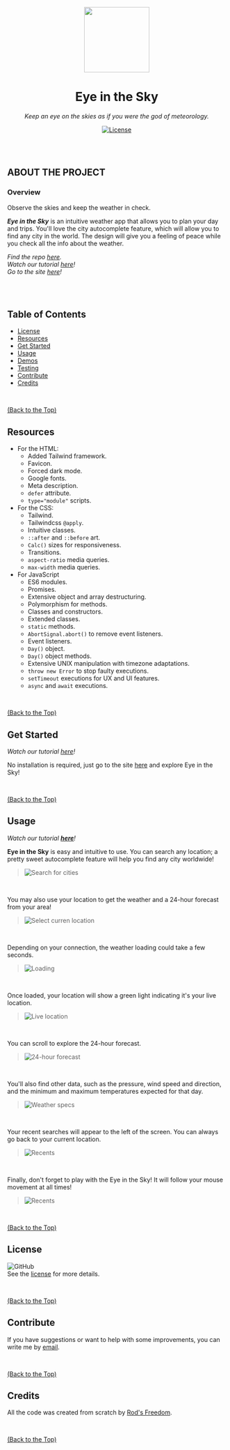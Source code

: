 <p align="center">
  <img src="./assets/images/EitS_Logo.svg" width="150">
</p>

<h1 align="center">Eye in the Sky</h3>

<p align="center"><i>Keep an eye on the skies as if you were the god of meteorology.</i></p>

<p align="center">
  <a href="https://github.com/Rod-Freedom/C6-Eye_in_the_Sky/blob/main/LICENSE"><img src="https://img.shields.io/github/license/Rod-Freedom/C6-Eye_in_the_Sky?style=for-the-badge" alt="License"></a>
</p>

<br>
<br>

## **ABOUT THE PROJECT**
### **Overview**
Observe the skies and keep the weather in check.

***Eye in the Sky*** is an intuitive weather app that allows you to plan your day and trips.
You'll love the city autocomplete feature, which will allow you to find any city in the world.
The design will give you a feeling of peace while you check all the info about the weather.

*Find the repo [here](https://github.com/Rod-Freedom/C6-Eye_in_the_Sky).*<br>
*Watch our tutorial [here](https://youtu.be/KGUw7XCQuS4?feature=shared)!*<br>
*Go to the site [here](https://rod-freedom.github.io/C6-Eye_in_the_Sky/)!*

<br>
<br>

## Table of Contents
- [License](#license)
- [Resources](#resources)
- [Get Started](#get-started)
- [Usage](#usage)
- [Demos](#demos)
- [Testing](#testing)
- [Contribute](#contribute)
- [Credits](#credits)

<br>

[(Back to the Top)](#about-the-project)

## Resources
* For the HTML:
    * Added Tailwind framework.
    * Favicon.
    * Forced dark mode.
    * Google fonts.
    * Meta description.
    * `defer` attribute.
    * `type="module"` scripts.
* For the CSS:
    * Tailwind.
    * Tailwindcss `@apply`.
    * Intuitive classes.
    * `::after` and `::before` art.
    * ```Calc()``` sizes for responsiveness.
    * Transitions.
    * `aspect-ratio` media queries.
    * `max-width` media queries.
* For JavaScript
    * ES6 modules.
    * Promises.
    * Extensive object and array destructuring.
    * Polymorphism for methods.
    * Classes and constructors.
    * Extended classes.
    * `static` methods.
    * `AbortSignal.abort()` to remove event listeners.
    * Event listeners.
    * `Day()` object.
    * `Day()` object methods.
    * Extensive UNIX manipulation with timezone adaptations.
    * `throw new Error` to stop faulty executions.
    * `setTimeout` executions for UX and UI features.
    * `async` and `await` executions.

<br>

[(Back to the Top)](#about-the-project)

## Get Started
*Watch our tutorial [here](https://youtu.be/KGUw7XCQuS4?feature=shared)!*

No installation is required, just go to the site [here](https://rod-freedom.github.io/C6-Eye_in_the_Sky/) and explore Eye in the Sky!

<br>

[(Back to the Top)](#about-the-project)

## Usage
*Watch our tutorial [**here**](https://youtu.be/KGUw7XCQuS4?feature=shared)!*

**Eye in the Sky** is easy and intuitive to use.
You can search any location; a pretty sweet autocomplete feature will help you find any city worldwide!

> ![Search for cities](./assets/images/demos/search.png)

<br>

You may also use your location to get the weather and a 24-hour forecast from your area!

> ![Select curren location](./assets/images/demos/current_loc.png)

<br>

Depending on your connection, the weather loading could take a few seconds.

> ![Loading](./assets/images/demos/loading.png)

<br>

Once loaded, your location will show a green light indicating it's your live location.

> ![Live location](./assets/images/demos/location.png)

<br>

You can scroll to explore the 24-hour forecast.

> ![24-hour forecast](./assets/images/demos/24h_forecast.png)

<br>

You'll also find other data, such as the pressure, wind speed and direction, and the minimum and maximum temperatures expected for that day.

> ![Weather specs](./assets/images/demos/specs.png)

<br>

Your recent searches will appear to the left of the screen. You can always go back to your current location.

> ![Recents](./assets/images/demos/history.png)

<br>

Finally, don't forget to play with the Eye in the Sky! It will follow your mouse movement at all times!

> ![Recents](./assets/images/demos/eye.GIF)

<br>

[(Back to the Top)](#about-the-project)

## License
![GitHub](https://img.shields.io/github/license/Rod-Freedom/C6-Eye_in_the_Sky?style=for-the-badge)<br>
See the [license](https://github.com/Rod-Freedom/C6-Eye_in_the_Sky/blob/main/LICENSE) for more details.

<br>

[(Back to the Top)](#about-the-project)

## Contribute
If you have suggestions or want to help with some improvements, you can write me by [email](mailto:rod@alpacaazul.mx).

<br>

[(Back to the Top)](#about-the-project)

## Credits
All the code was created from scratch by [Rod's Freedom](https://github.com/Rod-Freedom).

<br>

[(Back to the Top)](#about-the-project)